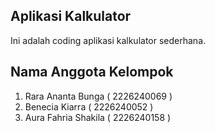 ## Aplikasi Kalkulator

Ini adalah coding aplikasi kalkulator sederhana.

## Nama Anggota Kelompok 
1. Rara Ananta Bunga ( 2226240069 )
2. Benecia Kiarra ( 2226240052 )
3. Aura Fahria Shakila ( 2226240158 )

